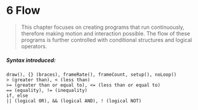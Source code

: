 # 6 Flow

>This chapter focuses on creating programs that run continuously, therefore making motion and interaction possible. The flow of these programs is further controlled with conditional structures and logical operators.

##### Syntax introduced:

```
draw(), {} (braces), frameRate(), frameCount, setup(), noLoop()
> (greater than), < (less than)
>= (greater than or equal to), <= (less than or equal to)
== (equality), != (inequality)
if, else
|| (logical OR), && (logical AND), ! (logical NOT)
```
